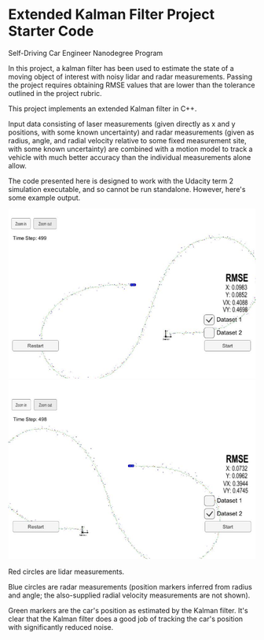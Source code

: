 # Extended Kalman Filter Project Starter Code
Self-Driving Car Engineer Nanodegree Program

In this project, a kalman filter has been used to estimate the state of a moving object of interest with noisy lidar and radar measurements. Passing the project requires obtaining RMSE values that are lower than the tolerance outlined in the project rubric. 


[//]: # (Image References) 
[Result of first dataset]: ./Result/Capture_dataset1.JPG
[Result of second dataset]: ./Result/Capture_dataset2.JPG


This project implements an extended Kalman filter in C++. 

Input data consisting of laser measurements (given directly as
x and y positions, with some known uncertainty) and radar
measurements (given as radius, angle, and radial velocity 
relative to some fixed measurement site, with some known uncertainty)
are combined with a motion model to track a vehicle with much better
accuracy than the individual measurements alone allow.

The code presented here is designed to work with the
Udacity term 2 simulation executable, and so cannot be run standalone.
However, here's some example output.  

[//]: # (Image References) 
![Result of first dataset](./Result/Capture_dataset1.JPG)
![Result of second dataset](./Result/Capture_dataset2.JPG)

Red circles are lidar measurements.

Blue circles are radar measurements (position markers inferred from radius and angle; 
the also-supplied radial velocity measurements are not shown).

Green markers are the car's position as estimated by the Kalman filter.
It's clear that the Kalman filter does a good job of tracking the car's 
position with significantly reduced noise.


